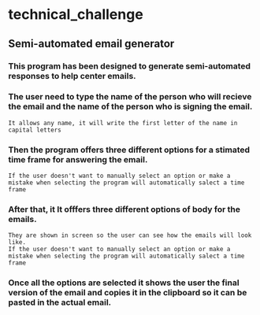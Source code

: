 # technical_challenge
## Semi-automated email generator
### This program has been designed to generate semi-automated responses to help center emails.
### The user need to type the name of the person who will recieve the email and the name of the person who is signing the email.
    It allows any name, it will write the first letter of the name in capital letters
### Then the program offers three different options for a stimated time frame for answering the email.
    If the user doesn't want to manually select an option or make a mistake when selecting the program will automatically salect a time frame
### After that, it It offfers three different options of body for the emails.
    They are shown in screen so the user can see how the emails will look like. 
    If the user doesn't want to manually select an option or make a mistake when selecting the program will automatically salect a time frame
### Once all the options are selected it shows the user the final version of the email and copies it in the clipboard so it can be pasted in the actual email.
